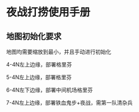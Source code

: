 <!-- markdownlint-disable MD033 MD041 -->

# 夜战打捞使用手册

## 地图初始化要求

地图均需要缩放到最小，并且手动进行初始化

4-4N左上边缘，部署格里芬

5-4N左上边缘，部署格里芬

6-4N左下边缘，部署中间机场格里芬

7-4N左上边缘，部署铁血鬼步+夜战，需第一队清杂兵
